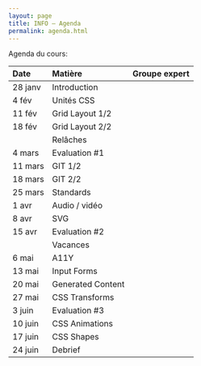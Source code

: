 ```yaml
---
layout: page
title: INFO – Agenda
permalink: agenda.html
---
```


Agenda du cours:


| Date    | Matière           | Groupe expert     |
|:------- |:----------------- |:----------------- |
| 28 janv | Introduction      |                   |
|  4 fév  | Unités CSS        |                   |
| 11 fév  | Grid Layout 1/2   |                   |
| 18 fév  | Grid Layout 2/2   |                   |
|         | Relâches          |                   |
|  4 mars | Evaluation #1     |                   |
| 11 mars | GIT 1/2           |                   |
| 18 mars | GIT 2/2           |                   |
| 25 mars | Standards         |      |
|  1 avr  | Audio / vidéo     |     |
|  8 avr  | SVG               |     |
| 15 avr  | Evaluation #2     |                   |
|         | Vacances          |                   |
|  6 mai  | A11Y              |     |
| 13 mai  | Input Forms       |      |
| 20 mai  | Generated Content |     |
| 27 mai  | CSS Transforms    |      |
|  3 juin | Evaluation #3     |                   |
| 10 juin | CSS Animations    |      |
| 17 juin | CSS Shapes        |                   |
| 24 juin | Debrief           |                   |



